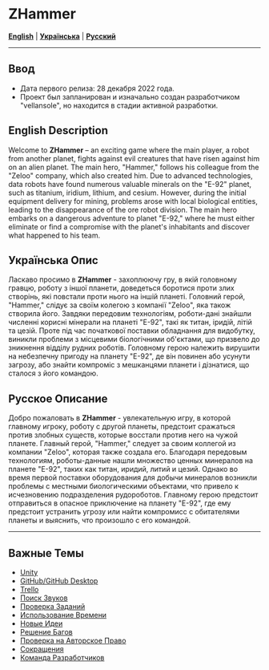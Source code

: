 # ZHammer

[**English**](#english-description) | [**Українська**](#українська-опис) | [**Русский**](#русское-описание)

---

## Ввод
* Дата первого релиза: 28 декабря 2022 года.
* Проект был запланирован и изначально создан разработчиком "vellansole", но находится в стадии активной разработки.

## English Description
Welcome to **ZHammer** – an exciting game where the main player, a robot from another planet, fights against evil creatures that have risen against him on an alien planet. The main hero, "Hammer," follows his colleague from the "Zeloo" company, which also created him. Due to advanced technologies, data robots have found numerous valuable minerals on the "E-92" planet, such as titanium, iridium, lithium, and cesium. However, during the initial equipment delivery for mining, problems arose with local biological entities, leading to the disappearance of the ore robot division. The main hero embarks on a dangerous adventure to planet "E-92," where he must either eliminate or find a compromise with the planet's inhabitants and discover what happened to his team.

## Українська Опис
Ласкаво просимо в **ZHammer** - захоплюючу гру, в якій головному гравцю, роботу з іншої планети, доведеться боротися проти злих створінь, які повстали проти нього на іншій планеті. Головний герой, "Hammer," слідує за своїм колегою з компанії "Zeloo", яка також створила його. Завдяки передовим технологіям, роботи-дані знайшли численні корисні мінерали на планеті "E-92", такі як титан, іридій, літій та цезій. Проте під час початкової поставки обладнання для видобутку, виникли проблеми з місцевими біологічними об'єктами, що призвело до зникнення відділу рудних роботів. Головному герою належить вирушити на небезпечну пригоду на планету "E-92", де він повинен або усунути загрозу, або знайти компроміс з мешканцями планети і дізнатися, що сталося з його командою.

## Русское Описание
Добро пожаловать в **ZHammer** - увлекательную игру, в которой главному игроку, роботу с другой планеты, предстоит сражаться против злобных существ, которые восстали против него на чужой планете. Главный герой, "Hammer," следует за своим коллегой из компании "Zeloo", которая также создала его. Благодаря передовым технологиям, роботы-данные нашли множество ценных минералов на планете "E-92", таких как титан, иридий, литий и цезий. Однако во время первой поставки оборудования для добычи минералов возникли проблемы с местными биологическими объектами, что привело к исчезновению подразделения рудороботов. Главному герою предстоит отправиться в опасное приключение на планету "E-92", где ему предстоит устранить угрозу или найти компромисс с обитателями планеты и выяснить, что произошло с его командой.

---

## Важные Темы
* [Unity](#unity)
* [GitHub/GitHub Desktop](#github-github-desktop)
* [Trello](#trello)
* [Поиск Звуков](#поиск-звуков)
* [Проверка Заданий](#проверка-заданий)
* [Использование Времени](#использование-времени)
* [Новые Идеи](#новые-идеи)
* [Решение Багов](#решение-багов)
* [Проверка на Авторское Право](#проверка-на-авторское-право)
* [Сокращения]([#сокращения](https://github.com/Nickiduzo/ZHmamer/blob/main/Insctruction/%D0%A1%D0%BE%D0%BA%D1%80%D0%B0%D1%89%D0%B5%D0%BD%D0%B8%D1%8F.md)https://github.com/Nickiduzo/ZHmamer/blob/main/Insctruction/%D0%A1%D0%BE%D0%BA%D1%80%D0%B0%D1%89%D0%B5%D0%BD%D0%B8%D1%8F.md)
* [Команда Разработчиков](#команда-разработчиков)
